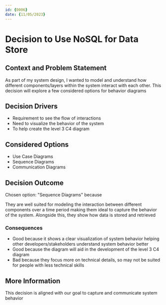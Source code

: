 ```yaml
---
id: {0006}
date: {11/05/2023}
---
```


# Decision to Use NoSQL for Data Store

## Context and Problem Statement
As part of my system design, I wanted to model and understand how different components/layers within the system interact with each other. This decision will explore a few considered options for behavior diagrams

## Decision Drivers

* Requirement to see the flow of interactions
* Need to visualize the behavior of the system
* To help create the level 3 C4 diagram

## Considered Options

* Use Case Diagrams
* Sequence Diagrams
* Communication Diagrams

## Decision Outcome

Chosen option: "Sequence Diagrams" because

They are well suited for modeling the interaction between different components over a time period making them ideal to capture the behavior of the system. Alongside this, they show how data is stored and retrieved

### Consequences

* Good because it shows a clear visualization of system behavior helping other developers/stakeholders understand system behavior better
* Good because the diagram will aid in the development of the level 3 C4 diagram
* Bad because they focus more on technical details, so may not be suited for people with less technical skills

## More Information

This decision is aligned with our goal to capture and communicate system behavior
